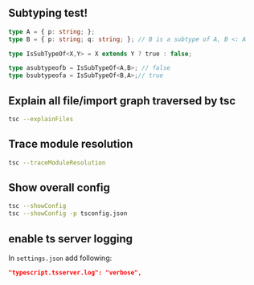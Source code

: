 ## Subtyping test!

```ts
type A = { p: string; };
type B = { p: string; q: string; }; // B is a subtype of A, B <: A

type IsSubTypeOf<X,Y> = X extends Y ? true : false;

type asubtypeofb = IsSubTypeOf<A,B>; // false
type bsubtypeofa = IsSubTypeOf<B,A>;// true
```

## Explain all file/import graph traversed by tsc

```sh
tsc --explainFiles
```

## Trace module resolution

```sh
tsc --traceModuleResolution
```

## Show overall config

```sh
tsc --showConfig
tsc --showConfig -p tsconfig.json
```

## enable ts server logging

In `settings.json` add following:

```json
"typescript.tsserver.log": "verbose",
```

